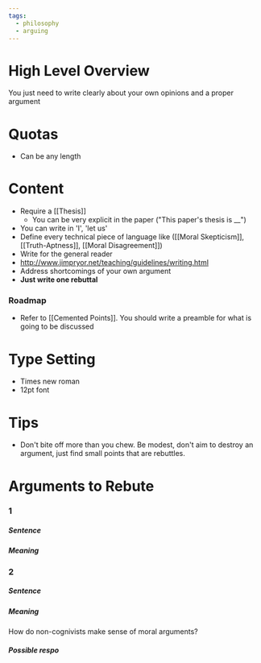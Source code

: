 ```yaml
---
tags:
  - philosophy
  - arguing
---
```

# High Level Overview
You just need to write clearly about your own opinions and a proper argument
# Quotas
- Can be any length
# Content
- Require a [[Thesis]]
	- You can be very explicit in the paper ("This paper's thesis is \_\_")
- You can write in 'I', 'let us'
- Define every technical piece of language like ([[Moral Skepticism]], [[Truth-Aptness]], [[Moral Disagreement]])
- Write for the general reader
- http://www.jimpryor.net/teaching/guidelines/writing.html
- Address shortcomings of your own argument
- **Just write one rebuttal**
### Roadmap
- Refer to [[Cemented Points]]. You should write a preamble for what is going to be discussed
# Type Setting
- Times new roman
- 12pt font
# Tips
- Don't bite off more than you chew. Be modest, don't aim to destroy an argument, just find small points that are rebuttles.
# Arguments to Rebute
### 1
##### Sentence

##### Meaning
### 2
##### Sentence
##### Meaning
How do non-cognivists make sense of moral arguments?
##### Possible respo